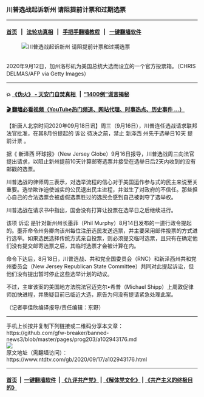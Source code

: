 ### 川普选战起诉新州 请阻提前计票和过期选票
------------------------

#### [首页](https://github.com/gfw-breaker/banned-news3/blob/master/README.md) &nbsp;&nbsp;|&nbsp;&nbsp; [法轮功真相](https://github.com/begood0513/basic/blob/master/README.md)  &nbsp;&nbsp;|&nbsp;&nbsp; [手把手翻墙教程](https://github.com/gfw-breaker/guides/wiki)  &nbsp;&nbsp;|&nbsp;&nbsp; [一键翻墙软件](https://github.com/gfw-breaker/nogfw/blob/master/README.md)  



<div><div class="featured_image">
 <figure>
  <img alt="川普选战起诉新州 请阻提前计票和过期选票" src="https://i.ntdtv.com/assets/uploads/2020/09/Untitled-34-800x450.jpg"/>
 </figure><br/>
 <span class="caption">
  2020年9月12日，加州洛杉矶为美国总统大选而设立的一个官方投票箱。（CHRIS DELMAS/AFP via Getty Images）
 </span>
</div>
</div><hr/>

#### 💥 [《伪火》 - 天安门自焚真相 ](http://158.247.195.190:10000/videos/blog/weihuo.html)&nbsp; |&nbsp; [“1400例”谎言揭秘  ](http://158.247.195.190:10000/videos/blog/jiexi1400.html)

#### [ 🎬  翻墙必看视频（YouTube热门频道、网站代理、时事热点、历史事件 ...）](https://github.com/gfw-breaker/links/blob/master/banned.md)

<div><div class="post_content" itemprop="articleBody">
 <p>
  【新唐人北京时间2020年09月18日讯】周三（9月16日），川普连任选战请求联邦法官批准，在其8月份提起的
  <ok href="https://www.ntdtv.com/gb/诉讼.htm">
   诉讼
  </ok>
  待决之前，禁止
  <ok href="https://www.ntdtv.com/gb/新泽西.htm">
   新泽西
  </ok>
  州先于选举日10天
  <ok href="https://www.ntdtv.com/gb/提前计票.htm">
   提前计票
  </ok>
  。
 </p>
 <p>
  据《
  <ok href="https://www.ntdtv.com/gb/新泽西.htm">
   新泽西
  </ok>
  环球报》（New Jersey Globe）9月16日报导，川普选战周三向法官提出请求，以阻止新州提前10天计算邮寄选票并接受在选举日后2天内收到的没有邮戳的选票。
 </p>
 <p>
  川普选战的律师周三表示，对选举流程的信心对于美国运作参与式的民主来说至关重要。选举欺诈迫使诚实的公民退出民主进程，并滋生了对政府的不信任。那些担心自己的合法选票会被虚假选票胜过的选民会感到自己被剥夺了选举权。
 </p>
 <p>
  川普选战在请求书中指出，国会没有打算让投票在选举日之后继续进行。
 </p>
 <p>
  该项
  <ok href="https://www.ntdtv.com/gb/诉讼.htm">
   诉讼
  </ok>
  是针对新州州长墨菲（Phil Murphy）8月14日发布的一道行政令提起的。墨菲命令州务卿向该州每位注册选民发送选票，并主要采用邮件投票的方式进行选举。如果选民选择传统方式亲自投票，则必须提交临时选票，且只有在确定他们没有提交邮寄选票之后，其临时选票才会被计算在内。
 </p>
 <p>
  命令下达后，8月18日，川普选战、共和党全国委员会（RNC）和新泽西州共和党州委员会（New Jersey Republican State Committee）共同对此提起诉讼，但他们没有提出暂时停止这些选举计划的动议。
 </p>
 <p>
  不过，主审该案的美国地方法院法官迈克尔•希普（Michael Shipp）上周敦促律师加快进程，并质疑目前已临近大选，原告为何没有提请紧急处理此案。
 </p>
 <p>
  （记者李佳欣编译报导/责任编辑：东野）
 </p>
 <div class="single_ad">
 </div>
</div>
</div>
<hr/>
手机上长按并复制下列链接或二维码分享本文章：<br/>
https://github.com/gfw-breaker/banned-news3/blob/master/pages/prog203/a102943176.md <br/>
<a href='https://github.com/gfw-breaker/banned-news3/blob/master/pages/prog203/a102943176.md'><img src='https://github.com/gfw-breaker/banned-news3/blob/master/pages/prog203/a102943176.md.png'/></a> <br/>
原文地址（需翻墙访问）：https://www.ntdtv.com/gb/2020/09/17/a102943176.html


------------------------
#### [首页](https://github.com/gfw-breaker/banned-news3/blob/master/README.md) &nbsp;|&nbsp; [一键翻墙软件](https://github.com/gfw-breaker/nogfw/blob/master/README.md) &nbsp;| [《九评共产党》](https://github.com/gfw-breaker/9ping.md/blob/master/README.md#九评之一评共产党是什么) | [《解体党文化》](https://github.com/gfw-breaker/jtdwh.md/blob/master/README.md) | [《共产主义的终极目的》](https://github.com/gfw-breaker/gczydzjmd.md/blob/master/README.md)


<img src='http://gfw-breaker.win/banned-news3/pages/prog203/a102943176.md' width='0px' height='0px'/>